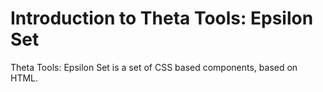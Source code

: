 # Introduction to Theta Tools: Epsilon Set

Theta Tools: Epsilon Set is a set of CSS based components, based on HTML.<br>